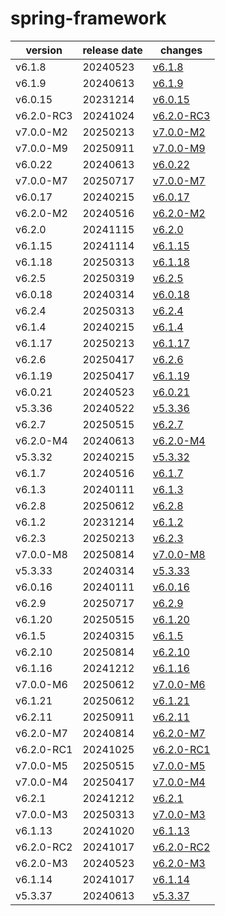 # spring-framework	


|version|release date|changes|
|---|---|---|
|v6.1.8|20240523|[v6.1.8](./v6.1.8-20240523.md)|
|v6.1.9|20240613|[v6.1.9](./v6.1.9-20240613.md)|
|v6.0.15|20231214|[v6.0.15](./v6.0.15-20231214.md)|
|v6.2.0-RC3|20241024|[v6.2.0-RC3](./v6.2.0-RC3-20241024.md)|
|v7.0.0-M2|20250213|[v7.0.0-M2](./v7.0.0-M2-20250213.md)|
|v7.0.0-M9|20250911|[v7.0.0-M9](./v7.0.0-M9-20250911.md)|
|v6.0.22|20240613|[v6.0.22](./v6.0.22-20240613.md)|
|v7.0.0-M7|20250717|[v7.0.0-M7](./v7.0.0-M7-20250717.md)|
|v6.0.17|20240215|[v6.0.17](./v6.0.17-20240215.md)|
|v6.2.0-M2|20240516|[v6.2.0-M2](./v6.2.0-M2-20240516.md)|
|v6.2.0|20241115|[v6.2.0](./v6.2.0-20241115.md)|
|v6.1.15|20241114|[v6.1.15](./v6.1.15-20241114.md)|
|v6.1.18|20250313|[v6.1.18](./v6.1.18-20250313.md)|
|v6.2.5|20250319|[v6.2.5](./v6.2.5-20250319.md)|
|v6.0.18|20240314|[v6.0.18](./v6.0.18-20240314.md)|
|v6.2.4|20250313|[v6.2.4](./v6.2.4-20250313.md)|
|v6.1.4|20240215|[v6.1.4](./v6.1.4-20240215.md)|
|v6.1.17|20250213|[v6.1.17](./v6.1.17-20250213.md)|
|v6.2.6|20250417|[v6.2.6](./v6.2.6-20250417.md)|
|v6.1.19|20250417|[v6.1.19](./v6.1.19-20250417.md)|
|v6.0.21|20240523|[v6.0.21](./v6.0.21-20240523.md)|
|v5.3.36|20240522|[v5.3.36](./v5.3.36-20240522.md)|
|v6.2.7|20250515|[v6.2.7](./v6.2.7-20250515.md)|
|v6.2.0-M4|20240613|[v6.2.0-M4](./v6.2.0-M4-20240613.md)|
|v5.3.32|20240215|[v5.3.32](./v5.3.32-20240215.md)|
|v6.1.7|20240516|[v6.1.7](./v6.1.7-20240516.md)|
|v6.1.3|20240111|[v6.1.3](./v6.1.3-20240111.md)|
|v6.2.8|20250612|[v6.2.8](./v6.2.8-20250612.md)|
|v6.1.2|20231214|[v6.1.2](./v6.1.2-20231214.md)|
|v6.2.3|20250213|[v6.2.3](./v6.2.3-20250213.md)|
|v7.0.0-M8|20250814|[v7.0.0-M8](./v7.0.0-M8-20250814.md)|
|v5.3.33|20240314|[v5.3.33](./v5.3.33-20240314.md)|
|v6.0.16|20240111|[v6.0.16](./v6.0.16-20240111.md)|
|v6.2.9|20250717|[v6.2.9](./v6.2.9-20250717.md)|
|v6.1.20|20250515|[v6.1.20](./v6.1.20-20250515.md)|
|v6.1.5|20240315|[v6.1.5](./v6.1.5-20240315.md)|
|v6.2.10|20250814|[v6.2.10](./v6.2.10-20250814.md)|
|v6.1.16|20241212|[v6.1.16](./v6.1.16-20241212.md)|
|v7.0.0-M6|20250612|[v7.0.0-M6](./v7.0.0-M6-20250612.md)|
|v6.1.21|20250612|[v6.1.21](./v6.1.21-20250612.md)|
|v6.2.11|20250911|[v6.2.11](./v6.2.11-20250911.md)|
|v6.2.0-M7|20240814|[v6.2.0-M7](./v6.2.0-M7-20240814.md)|
|v6.2.0-RC1|20241025|[v6.2.0-RC1](./v6.2.0-RC1-20241025.md)|
|v7.0.0-M5|20250515|[v7.0.0-M5](./v7.0.0-M5-20250515.md)|
|v7.0.0-M4|20250417|[v7.0.0-M4](./v7.0.0-M4-20250417.md)|
|v6.2.1|20241212|[v6.2.1](./v6.2.1-20241212.md)|
|v7.0.0-M3|20250313|[v7.0.0-M3](./v7.0.0-M3-20250313.md)|
|v6.1.13|20241020|[v6.1.13](./v6.1.13-20241020.md)|
|v6.2.0-RC2|20241017|[v6.2.0-RC2](./v6.2.0-RC2-20241017.md)|
|v6.2.0-M3|20240523|[v6.2.0-M3](./v6.2.0-M3-20240523.md)|
|v6.1.14|20241017|[v6.1.14](./v6.1.14-20241017.md)|
|v5.3.37|20240613|[v5.3.37](./v5.3.37-20240613.md)|
